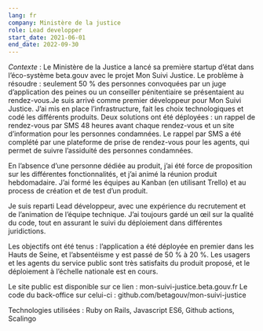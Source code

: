 ```yaml
---
lang: fr
company: Ministère de la justice
role: Lead developper
start_date: 2021-06-01
end_date: 2022-09-30
---
```


*Contexte* : Le Ministère de la Justice a lancé sa première startup d’état dans l’éco-système beta.gouv avec le projet Mon Suivi Justice. Le problème à résoudre : seulement 50 % des personnes convoquées par un juge d’application des peines ou un conseiller pénitentiaire se présentaient au rendez-vous.Je suis arrivé comme premier développeur pour Mon Suivi Justice. J’ai mis en place l’infrastructure, fait les choix technologiques et codé les différents produits. Deux solutions ont été déployées : un rappel de rendez-vous par SMS 48 heures avant chaque rendez-vous et un site d’information pour les personnes condamnées. Le rappel par SMS a été complété par une plateforme de prise de rendez-vous pour les agents, qui permet de suivre l’assiduité des personnes condamnées.

En l’absence d’une personne dédiée au produit, j’ai été force de proposition sur les différentes fonctionnalités, et j’ai animé la réunion produit hebdomadaire. J’ai formé les équipes au Kanban (en utilisant Trello) et au process de création et de test d’un produit.

Je suis reparti Lead développeur, avec une expérience du recrutement et de l’animation de l’équipe technique. J’ai toujours gardé un œil sur la qualité du code, tout en assurant le suivi du déploiement dans différentes juridictions.

Les objectifs ont été tenus : l’application a été déployée en premier dans les Hauts de Seine, et l’absentéisme y est passé de 50 % à 20 %. Les usagers et les agents du service public sont très satisfaits du produit proposé, et le déploiement à l’échelle nationale est en cours.

Le site public est disponible sur ce lien : mon-suivi-justice.beta.gouv.fr
Le code du back-office sur celui-ci : github.com/betagouv/mon-suivi-justice

Technologies utilisées : Ruby on Rails, Javascript ES6, Github actions, Scalingo